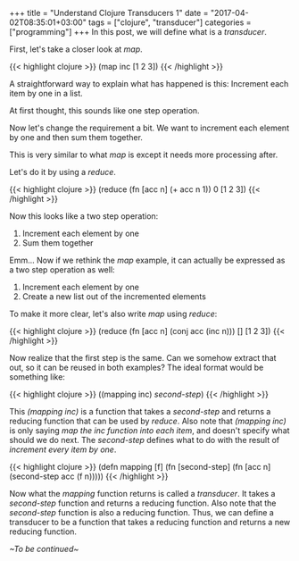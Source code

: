 +++
title = "Understand Clojure Transducers 1"
date = "2017-04-02T08:35:01+03:00"
tags = ["clojure", "transducer"]
categories = ["programming"]
+++
In this post, we will define what is a *transducer*.

First, let's take a closer look at *map*.

{{< highlight clojure >}}
(map inc [1 2 3])
{{< /highlight >}}

A straightforward way to explain what has happened is this:
Increment each item by one in a list.

At first thought, this sounds like one step operation.

Now let's change the requirement a bit. We want to increment each element by one and then sum them together.

This is very similar to what *map* is except it needs more processing after.

Let's do it by using a *reduce*.

{{< highlight clojure >}}
(reduce (fn [acc n] (+ acc n 1)) 0 [1 2 3])
{{< /highlight >}}

Now this looks like a two step operation:

1. Increment each element by one
2. Sum them together

Emm... Now if we rethink the *map* example, it can actually be expressed as a two step operation as well:

1. Increment each element by one
2. Create a new list out of the incremented elements

To make it more clear, let's also write *map* using *reduce*:

{{< highlight clojure >}}
(reduce (fn [acc n] (conj acc (inc n))) [] [1 2 3])
{{< /highlight >}}

Now realize that the first step is the same. Can we somehow extract that out, so it can be reused in both examples? The ideal format would be something like:

{{< highlight clojure >}}
((mapping inc) *second-step*)
{{< /highlight >}}

This *(mapping inc)* is a function that takes a *second-step* and returns a reducing function that can be used by *reduce*. Also note that *(mapping inc)* is only saying *map the inc function into each item*, and doesn't specify what should we do next. The *second-step* defines what to do with the result of *increment every item by one*.

{{< highlight clojure >}}
(defn mapping [f]
  (fn [second-step]
    (fn [acc n]
      (second-step acc (f n)))))
{{< /highlight >}}

Now what the *mapping* function returns is called a *transducer*. It takes a *second-step* function and returns a reducing function. Also note that the *second-step* function is also a reducing function. Thus, we can define a transducer to be a function that takes a reducing function and returns a new reducing function.

*~To be continued~*
